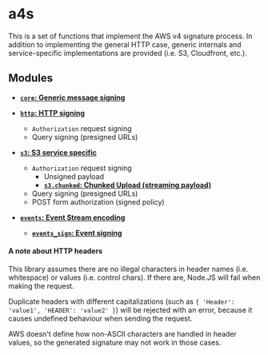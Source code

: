 # a4s

This is a set of functions that implement the AWS v4 signature process.
In addition to implementing the general HTTP case, generic internals
and service-specific implementations are provided (i.e. S3, Cloudfront, etc.).

## Modules

 - [**`core`: Generic message signing**](https://a4s.alba.sh/docs/modules/_core_.html)

 - [**`http`: HTTP signing**](https://a4s.alba.sh/docs/modules/_http_.html)
   - `Authorization` request signing
   - Query signing (presigned URLs)

 - [**`s3`: S3 service specific**](https://a4s.alba.sh/docs/modules/_s3_.html)
   - `Authorization` request signing
     - Unsigned payload
     - [**`s3.chunked`: Chunked Upload (streaming payload)**](https://a4s.alba.sh/docs/modules/_s3_chunked_.html)
   - Query signing (presigned URLs)
   - POST form authorization (signed policy)

 - [**`events`: Event Stream encoding**](https://a4s.alba.sh/docs/modules/_events_.html)
   - [**`events_sign`: Event signing**](https://a4s.alba.sh/docs/modules/_events_sign_.html)

#### A note about HTTP headers

This library assumes there are no illegal characters in header names (i.e.
whitespace) or values (i.e. control chars). If there are, Node.JS will fail
when making the request.

Duplicate headers with different capitalizations (such as `{ 'Header':
'value1', 'HEADER': 'value2' }`) will be rejected with an error, because
it causes undefined behaviour when sending the request.

AWS doesn't define how non-ASCII characters are handled in header values,
so the generated signature may not work in those cases.
